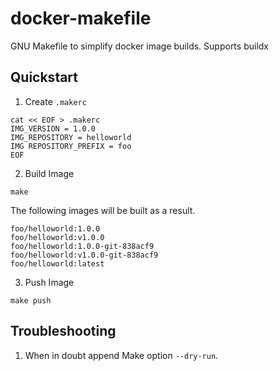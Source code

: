 # docker-makefile

GNU Makefile to simplify docker image builds. Supports buildx

## Quickstart

1. Create `.makerc`

```
cat << EOF > .makerc
IMG_VERSION = 1.0.0
IMG_REPOSITORY = helloworld
IMG REPOSITORY_PREFIX = foo
EOF
```

2. Build Image

```
make
```

The following images will be built as a result.

```
foo/helloworld:1.0.0
foo/helloworld:v1.0.0
foo/helloworld:1.0.0-git-838acf9
foo/helloworld:v1.0.0-git-838acf9
foo/helloworld:latest
```

3. Push Image

```
make push
```

## Troubleshooting

1. When in doubt append Make option `--dry-run`. 

